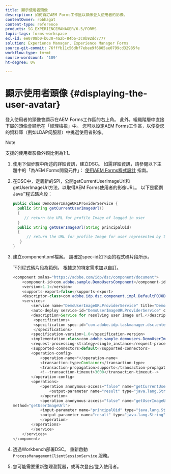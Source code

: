 ```yaml
---
title: 顯示使用者頭像
description: 如何自訂AEM Forms工作區以顯示登入使用者的影像。
contentOwner: robhagat
content-type: reference
products: SG_EXPERIENCEMANAGER/6.5/FORMS
topic-tags: forms-workspace
exl-id: ee0708b0-b630-4a2b-84b6-3c0b92dd7777
solution: Experience Manager, Experience Manager Forms
source-git-commit: 76fffb11c56dbf7ebee9f6805ae0799cd32985fe
workflow-type: tm+mt
source-wordcount: '189'
ht-degree: 0%

---
```


# 顯示使用者頭像 {#displaying-the-user-avatar}

登入使用者的頭像會顯示在AEM Forms工作區的右上角。 此外，組織階層中直接下屬的頭像會顯示在「經理檢視」中。 您可以設定AEM Forms工作區，以便從您的資料庫（例如LDAP伺服器）中挑選使用者影像。

>[!NOTE]
>
>支援的使用者影像外觀比例為1:1。

1. 使用下個步驟中所述的詳細資訊，建立DSC。 如需詳細資訊，請參閱以下主題中的「為AEM Forms開發元件」： [使用AEM Forms程式設計](https://www.adobe.com/go/learn_aemforms_programming_63) 指南。
1. 在DSC中，定義新的SPI，公開getCurrentUserImageUrl和getUserImageUrl方法，以取得AEM Forms使用者的影像URL。 以下是範例Java™程式碼片段：

   ```java
   public class DemoUserImageURLProviderService {
     public String getCurrentUserImageUrl()
     {
        // return the URL for profile Image of logged in user
     }
     public String getUserImageUrl(String principalOid)
     {
         // return the URL for profile Image for user represented by this principal Oid
      }
   }
   ```

1. 建立component.xml檔案。 請確定spec-id如下面的程式碼片段所示。

   下列程式碼片段為範例。 根據您的特定需求加以自訂。

   ```java
   <component xmlns="https://adobe.com/idp/dsc/component/document">
       <component-id>com.adobe.sample.DemoUsersComponent</component-id>
       <version>1.1</version>
       <supports-export>false</supports-export>
       <descriptor-class>com.adobe.idp.dsc.component.impl.DefaultPOJODescriptorImpl</descriptor-class>
       <services>
           <service name="DemoUserImageURLProviderService" title="Demo User ImageURL provider service" orchestrateable="false">
           <auto-deploy service-id="DemoUserImageURLProviderService" category-id="Demo Users Component DSC" major-version="1" minor-version="0" />
           <description>Service for resolving user image url.</description>
            <specifications>
            <specification spec-id="com.adobe.idp.taskmanager.dsc.enterprise.UserImageUrlProvider"/>
            </specifications>
           <specification-version>1.0</specification-version>
           <implementation-class>com.adobe.sample.demousers.DemoUserImageURLProviderService</implementation-class>
           <request-processing-strategy>single_instance</request-processing-strategy>
           <supported-connectors>default</supported-connectors>
           <operation-config>
               <operation-name>*</operation-name>
               <transaction-type>Container</transaction-type>
               <transaction-propagation>supports</transaction-propagation>
               <!--transaction-timeout>3000</transaction-timeout-->
           </operation-config>
           <operations>
               <operation anonymous-access="false" name="getCurrentUserImageUrl" method="getCurrentUserImageUrl">
                   <output-parameter name="result" type="java.lang.String"/>
               </operation>
               <operation anonymous-access="false" name="getUserImageUrl"
   method="getUserImageUrl">
               <input-parameter name="principalOid" type="java.lang.String"/>
               <output-parameter name="result" type="java.lang.String"/>
               </operation>
           </operations>
           </service>
       </services>
   </component>
   ```

1. 透過Workbench部署DSC。 重新啟動 `ProcessManagementClientSessionService` 服務。
1. 您可能需要重新整理瀏覽器，或再次登出/登入使用者。

